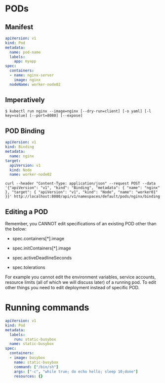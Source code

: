 # PODs

## Manifest

```yaml
apiVersion: v1
kind: Pod
metadata:
  name: pod-name
  labels:
    app: myapp
spec:
  containers:
  - name: nginx-server
    image: nginx
  nodeName: worker-node02
```
## Imperatively
```console
$ kubectl run nginx --image=nginx [--dry-run=client] [-o yaml] [-l key=value] [--port=8080] [--expose]
```

## POD Binding

```yaml
apiVersion: v1
kind: Binding
metadata:
  name: nginx
target:
  apiVersion: v1
  kind: Node
  name: worker-node02
```
```console
curl --header "Content-Type: application/json" --request POST --data '{"apiVersion": "v1", "kind": "Binding", "metadata": { "name": "nginx" }, "target": { "apiVersion": "v1", "kind": "Node", "name": "worker01" }}' http://localhost:8080/api/v1/namespaces/default/pods/nginx/binding
```
## Editing a POD
Remember, you CANNOT edit specifications of an existing POD other than the below:

* spec.containers[*].image

* spec.initContainers[*].image

* spec.activeDeadlineSeconds

* spec.tolerations

For example you cannot edit the environment variables, service accounts, resource limits (all of which we will discuss later) of a running pod.
To edit other things you need to edit deployment instead of specific POD.

# Running commands
```yaml
apiVersion: v1
kind: Pod
metadata:
  labels:
    run: static-busybox
  name: static-busybox
spec:
  containers:
  - image: busybox
    name: static-busybox
    command: ["/bin/sh"]
    args: ["-c", "while true; do echo hello; sleep 10;done"]
    resources: {}
```